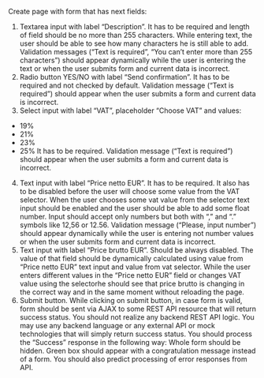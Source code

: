 Create page with form that has next fields:
1. Textarea input with label “Description”. It has to be required and length of field
should be no more than 255 characters. While entering text, the user should
be able to see how many characters he is still able to add. Validation
messages (“Text is required”, “You can’t enter more than 255 characters”)
should appear dynamically while the user is entering the text or when the user
submits form and current data is incorrect.
2. Radio button YES/NO with label “Send confirmation”. It has to be required and
not checked by default. Validation message (“Text is required”) should appear
when the user submits a form and current data is incorrect.
3. Select input with label “VAT”, placeholder “Choose VAT” and values:
- 19%
- 21%
- 23%
- 25%
It has to be required. Validation message (“Text is required”) should appear
when the user submits a form and current data is incorrect.
4. Text input with label “Price netto EUR”. It has to be required. It also has to be
disabled before the user will choose some value from the VAT selector. When
the user chooses some vat value from the selector text input should be
enabled and the user should be able to add some float number. Input should
accept only numbers but both with “,” and “.” symbols like 12,56 or 12.56.
Validation message (“Please, input number”) should appear dynamically while
the user is entering not number values or when the user submits form and
current data is incorrect.
5. Text input with label “Price brutto EUR”. Should be always disabled. The value
of that field should be dynamically calculated using value from “Price netto
EUR” text input and value from vat selector. While the user enters different
values in the “Price netto EUR” field or changes VAT value using the selectorhe should see that price brutto is changing in the correct way and in the same
moment without reloading the page.
6. Submit button. While clicking on submit button, in case form is valid, form
should be sent via AJAX to some REST API resource that will return success
status. You should not realize any backend REST API logic. You may use any
backend language or any external API or mock technologies that will simply
return success status. You should process the “Success” response in the
following way: Whole form should be hidden. Green box should appear with a
congratulation message instead of a form. You should also predict processing
of error responses from API.

